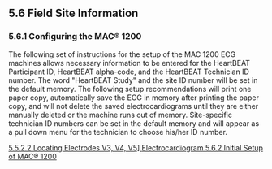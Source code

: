 ## 5.6 Field Site Information

### 5.6.1 Configuring the MAC® 1200

The following set of instructions for the setup of the MAC 1200 ECG machines allows necessary information to be entered for the HeartBEAT Participant ID, HeartBEAT alpha-code, and the HeartBEAT Technician ID number.  The word "HeartBEAT Study" and the site ID number will be set in the default memory.  The following setup recommendations will print one paper copy, automatically save the ECG in memory after printing the paper copy, and will not delete the saved electrocardiograms until they are either manually deleted or the machine runs out of memory.  Site-specific technician ID numbers can be set in the default memory and will appear as a pull down menu for the technician to choose his/her ID number.


<div class="center">
<div class="btn-group">
  <a href=":pages_path:/manuals/ecg/5-05-02-02-locating-v3-v4-v5.md" class="btn btn-default">
    <span class="glyphicon glyphicon-chevron-left"></span>
    5.5.2.2 Locating Electrodes V3, V4, V5]
  </a>

  <a href=":pages_path:/manuals/ecg" class="btn btn-default">
    <span class="glyphicon glyphicon-chevron-up"></span>
    Electrocardiogram
  </a>

  <a href=":pages_path:/manuals/ecg/5-06-02-initial-setup-mac-1200.md" class="btn btn-success">
    5.6.2 Initial Setup of MAC® 1200
    <span class="glyphicon glyphicon-chevron-right"></span>
  </a>
</div>
</div>